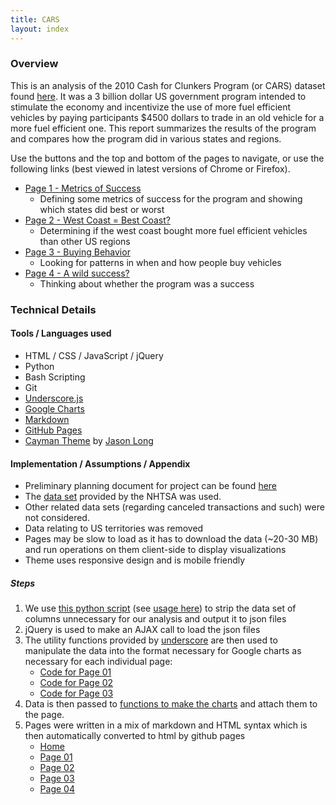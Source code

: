 ```yaml
---
title: CARS
layout: index
---
```


### Overview

This is an analysis of the 2010 Cash for Clunkers Program (or CARS) dataset found [here](http://www.nhtsa.gov/Laws+&+Regulations/CARS+Program+Transaction+Data+and+Reports). It was a 3 billion dollar US government program intended to stimulate the economy and incentivize the use of more fuel efficient vehicles by paying participants $4500 dollars to trade in an old vehicle for a more fuel efficient one. This report summarizes the results of the program and compares how the program did in various states and regions.

Use the buttons and the top and bottom of the pages to navigate, or use the following links (best viewed in latest versions of Chrome or Firefox).

- [Page 1 - Metrics of Success](./page-01.html)
	- Defining some metrics of success for the program and showing which states did best or worst
- [Page 2 - West Coast = Best Coast?](./page-02.html)
	- Determining if the west coast bought more fuel efficient vehicles than other US regions
- [Page 3 - Buying Behavior](./page-03.html)
	- Looking for patterns in when and how people buy vehicles
- [Page 4 - A wild success?](./page-04.html)
	- Thinking about whether the program was a success

### Technical Details

#### Tools / Languages used

- HTML / CSS / JavaScript / jQuery
- Python
- Bash Scripting
- Git
- [Underscore.js](http://underscorejs.org/)
- [Google Charts](https://developers.google.com/chart/)
- [Markdown](http://daringfireball.net/projects/markdown/)
- [GitHub Pages](https://pages.github.com/)
- [Cayman Theme](https://github.com/jasonlong/cayman-theme) by [Jason Long](https://twitter.com/jasonlong)

#### Implementation / Assumptions / Appendix

- Preliminary planning document for project can be found [here](https://github.com/simzou/cars-analysis/blob/gh-pages/planning.txt)
- The [data set](ftp://ftp.nhtsa.dot.gov/CARS/CARS_PAID_Final.txt) provided by the NHTSA was used. 
- Other related data sets (regarding canceled transactions and such) were not considered.
- Data relating to US territories was removed
- Pages may be slow to load as it has to download the data (~20-30 MB) and run operations on them client-side to display visualizations
- Theme uses responsive design and is mobile friendly

##### Steps
1. We use [this python script](https://github.com/simzou/cars-analysis/blob/gh-pages/data/csv_to_json.py) (see [usage here](https://github.com/simzou/cars-analysis/blob/gh-pages/data/convert_data_files.sh)) to strip the data set of columns unnecessary for our analysis and output it to json files
2. jQuery is used to make an AJAX call to load the json files
3. The utility functions provided by [underscore](http://underscorejs.org/) are then used to manipulate the data into the format necessary for Google charts as necessary for each individual page:
	- [Code for Page 01](https://github.com/simzou/cars-analysis/blob/gh-pages/js/page-01.js)
	- [Code for Page 02](https://github.com/simzou/cars-analysis/blob/gh-pages/js/page-02.js)
	- [Code for Page 03](https://github.com/simzou/cars-analysis/blob/gh-pages/js/page-03.js)
4. Data is then passed to [functions to make the charts](https://github.com/simzou/cars-analysis/blob/gh-pages/js/make_charts.js) and attach them to the page.
5. Pages were written in a mix of markdown and HTML syntax which is then automatically converted to html by github pages
	- [Home](https://github.com/simzou/cars-analysis/blob/gh-pages/index.md)
	- [Page 01](https://github.com/simzou/cars-analysis/blob/gh-pages/page-01.md)
	- [Page 02](https://github.com/simzou/cars-analysis/blob/gh-pages/page-02.md)
	- [Page 03](https://github.com/simzou/cars-analysis/blob/gh-pages/page-03.md)
	- [Page 04](https://github.com/simzou/cars-analysis/blob/gh-pages/page-04.md)
